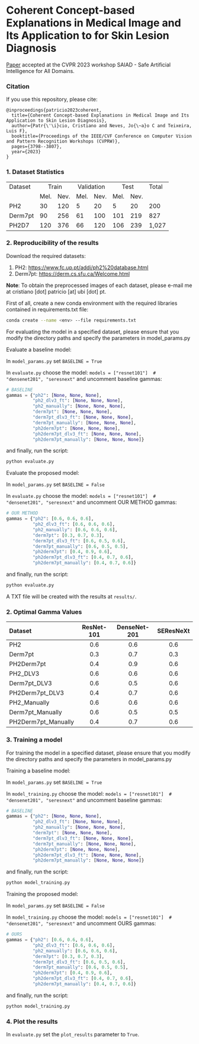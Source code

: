 # Coherent Concept-based Explanations in Medical Image and Its Application to for Skin Lesion Diagnosis

<a href="https://openaccess.thecvf.com/content/CVPR2023W/SAIAD/papers/Patricio_Coherent_Concept-Based_Explanations_in_Medical_Image_and_Its_Application_to_CVPRW_2023_paper.pdf" target="_blank">Paper</a> accepted at the CVPR 2023 workshop SAIAD - Safe Artificial Intelligence for All Domains.

### Citation

If you use this repository, please cite:

```
@inproceedings{patricio2023coherent,
  title={Coherent Concept-based Explanations in Medical Image and Its Application to Skin Lesion Diagnosis},
  author={Patr{\'\i}cio, Cristiano and Neves, Jo{\~a}o C and Teixeira, Luis F},
  booktitle={Proceedings of the IEEE/CVF Conference on Computer Vision and Pattern Recognition Workshops (CVPRW)},
  pages={3798--3807},
  year={2023}
}
```

### 1. Dataset Statistics

<table>
    <tr>
        <td>Dataset</td>
        <td colspan="2" align="center">Train</td>
        <td colspan="2" align="center">Validation</td>
        <td colspan="2" align="center">Test</td>
        <td>Total</td>
    </tr>
    <tr>
        <td></td>
        <td>Mel.</td>
        <td>Nev.</td>
        <td>Mel.</td>
        <td>Nev.</td>
        <td>Mel.</td>
        <td>Nev.</td>
        <td></td>
    </tr>
    <tr>
        <td>PH2</td>
        <td>30</td>
        <td>120</td>
        <td>5</td>
        <td>20</td>
        <td>5</td>
        <td>20</td>
        <td>200</td>
    </tr>
    <tr>
        <td>Derm7pt</td>
        <td>90</td>
        <td>256</td>
        <td>61</td>
        <td>100</td>
        <td>101</td>
        <td>219</td>
        <td>827</td>
    </tr>
    <tr>
        <td>PH2D7</td>
        <td>120</td>
        <td>376</td>
        <td>66</td>
        <td>120</td>
        <td>106</td>
        <td>239</td>
        <td>1,027</td>
    </tr>
</table>


### 2. Reproducibility of the results

Download the required datasets:

1. PH2: https://www.fc.up.pt/addi/ph2%20database.html
2. Derm7pt: https://derm.cs.sfu.ca/Welcome.html

**Note**: To obtain the preprocessed images of each dataset, please e-mail me at cristiano [dot] patricio [at] ubi [dot] pt.

First of all, create a new conda environment with the required libraries contained in requirements.txt file:

```bash
conda create --name <env> --file requirements.txt
```

For evaluating the model in a specified dataset, please ensure that you modify the directory paths and specify the parameters in model_params.py

Evaluate a baseline model:

In `model_params.py` set `BASELINE = True`

In `evaluate.py` choose the model: `models = ["resnet101"]  # "densenet201", "seresnext"` and uncomment baseline gammas:

```python
# BASELINE
gammas = {"ph2": [None, None, None],
          "ph2_dlv3_ft": [None, None, None],
          "ph2_manually": [None, None, None],
          "derm7pt": [None, None, None],
          "derm7pt_dlv3_ft": [None, None, None],
          "derm7pt_manually": [None, None, None],
          "ph2derm7pt": [None, None, None],
          "ph2derm7pt_dlv3_ft": [None, None, None],
          "ph2derm7pt_manually": [None, None, None]}
```

and finally, run the script:

```python
python evaluate.py
```

Evaluate the proposed model:

In `model_params.py` set `BASELINE = False`

In `evaluate.py` choose the model: `models = ["resnet101"]  # "densenet201", "seresnext"` and uncomment OUR METHOD gammas:

```python
# OUR METHOD
gammas = {"ph2": [0.6, 0.6, 0.6],
          "ph2_dlv3_ft": [0.6, 0.6, 0.6],
          "ph2_manually": [0.6, 0.6, 0.6],
          "derm7pt": [0.3, 0.7, 0.3],
          "derm7pt_dlv3_ft": [0.6, 0.5, 0.6],
          "derm7pt_manually": [0.6, 0.5, 0.5],
          "ph2derm7pt": [0.4, 0.9, 0.6],
          "ph2derm7pt_dlv3_ft": [0.4, 0.7, 0.6],
          "ph2derm7pt_manually": [0.4, 0.7, 0.6]}
```

and finally, run the script:

```python
python evaluate.py
```

A TXT file will be created with the results at `results/`.

### 2. Optimal Gamma Values

| Dataset             |  ResNet-101  | DenseNet-201 |  SEResNeXt  |
|:--------------------|:------------:|:------------:|:-----------:|
| PH2                 |     0.6      |     0.6      |     0.6     |  
| Derm7pt             |     0.3      |     0.7      |     0.3     | 
| PH2Derm7pt          |     0.4      |     0.9      |     0.6     | 
| PH2_DLV3            |     0.6      |     0.6      |     0.6     | 
| Derm7pt_DLV3        |     0.6      |     0.5      |     0.6     | 
| PH2Derm7pt_DLV3     |     0.4      |     0.7      |     0.6     | 
| PH2_Manually        |     0.6      |     0.6      |     0.6     |
| Derm7pt_Manually    |     0.6      |     0.5      |     0.5     |
| PH2Derm7pt_Manually |     0.4      |     0.7      |     0.6     |

### 3. Training a model

For training the model in a specified dataset, please ensure that you modify the directory paths and specify the parameters in model_params.py

Training a baseline model:

In `model_params.py` set `BASELINE = True`

In `model_training.py` choose the model: `models = ["resnet101"]  # "densenet201", "seresnext"` and uncomment baseline gammas:

```python
# BASELINE
gammas = {"ph2": [None, None, None],
          "ph2_dlv3_ft": [None, None, None],
          "ph2_manually": [None, None, None],
          "derm7pt": [None, None, None],
          "derm7pt_dlv3_ft": [None, None, None],
          "derm7pt_manually": [None, None, None],
          "ph2derm7pt": [None, None, None],
          "ph2derm7pt_dlv3_ft": [None, None, None],
          "ph2derm7pt_manually": [None, None, None]}
```

and finally, run the script:

```python
python model_training.py
```

Training the proposed model:

In `model_params.py` set `BASELINE = False`

In `model_training.py` choose the model: `models = ["resnet101"]  # "densenet201", "seresnext"` and uncomment OURS gammas:

```python
# OURS
gammas = {"ph2": [0.6, 0.6, 0.6],
          "ph2_dlv3_ft": [0.6, 0.6, 0.6],
          "ph2_manually": [0.6, 0.6, 0.6],
          "derm7pt": [0.3, 0.7, 0.3],
          "derm7pt_dlv3_ft": [0.6, 0.5, 0.6],
          "derm7pt_manually": [0.6, 0.5, 0.5],
          "ph2derm7pt": [0.4, 0.9, 0.6],
          "ph2derm7pt_dlv3_ft": [0.4, 0.7, 0.6],
          "ph2derm7pt_manually": [0.4, 0.7, 0.6]}
```

and finally, run the script:

```python
python model_training.py
```

### 4. Plot the results

In `evaluate.py` set the `plot_results` parameter to `True`.

